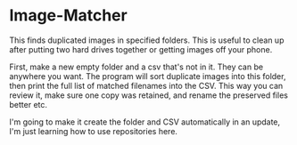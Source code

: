 # Image-Matcher
This finds duplicated images in specified folders.  This is useful to clean up after putting two hard drives together or getting images off your phone.

First, make a new empty folder and a csv that's not in it.  They can be anywhere you want.  The program will sort duplicate images into this folder, then print the full list of matched filenames into the CSV.  This way you can review it, make sure one copy was retained, and rename the preserved files better etc.

I'm going to make it create the folder and CSV automatically in an update, I'm just learning how to use repositories here.
